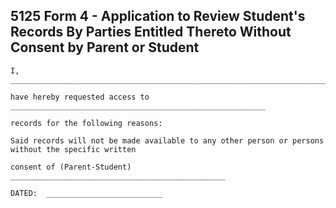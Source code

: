 ## 5125 Form 4 - Application to Review Student's Records By Parties Entitled Thereto Without Consent by Parent or Student 

```
I, ______________________________________________________________________________

have hereby requested access to _________________________________________________________

records for the following reasons:

Said records will not be made available to any other person or persons without the specific written

consent of (Parent-Student) ________________________________________________

DATED:  __________________________
```


